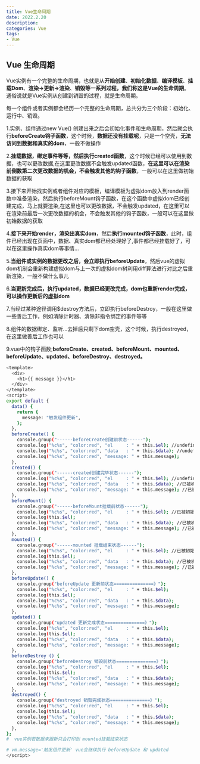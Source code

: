 ```yaml
---
title: Vue生命周期
date: 2022.2.20
description: 
categories: Vue
tags:
- Vue
---
```

<script src="prism.js"></script>
<link href="themes/prism.css" rel="stylesheet" />

## Vue 生命周期 ##

Vue实例有一个完整的生命周期，也就是从**开始创建**、**初始化数据**、**编译模板**、**挂载Dom**、**渲染→更新→渲染**、**销毁等一系列过程，我们称这是Vue的生命周期**。通俗说就是Vue实例从创建到销毁的过程，就是生命周期。

每一个组件或者实例都会经历一个完整的生命周期，总共分为三个阶段：初始化、运行中、销毁。

1.实例、组件通过new Vue() 创建出来之后会初始化事件和生命周期，然后就会执行**beforeCreate钩子函数**，这个时候，**数据还没有挂载呢**，只是一个空壳，**无法访问到数据和真实的dom**，一般不做操作

2.**挂载数据，绑定事件等等，然后执行created函数**，这个时候已经可以使用到数据，也可以更改数据,在这里更改数据不会触发updated函数，**在这里可以在渲染前倒数第二次更改数据的机会，不会触发其他的钩子函数**，一般可以在这里做初始数据的获取

3.接下来开始找实例或者组件对应的模板，编译模板为虚拟dom放入到render函数中准备渲染，然后执行beforeMount钩子函数，在这个函数中虚拟dom已经创建完成，马上就要渲染,在这里也可以更改数据，不会触发updated，在这里可以在渲染前最后一次更改数据的机会，不会触发其他的钩子函数，一般可以在这里做初始数据的获取

4.**接下来开始render，渲染出真实dom**，然后**执行mounted钩子函数**，此时，组件已经出现在页面中，数据、真实dom都已经处理好了,事件都已经挂载好了，可以在这里操作真实dom等事情...

5.**当组件或实例的数据更改之后，会立即执行beforeUpdate**，然后vue的虚拟dom机制会重新构建虚拟dom与上一次的虚拟dom树利用diff算法进行对比之后重新渲染，一般不做什么事儿

6.**当更新完成后，执行updated，数据已经更改完成，dom也重新render完成，可以操作更新后的虚拟dom**

7.当经过某种途径调用$destroy方法后，立即执行beforeDestroy，一般在这里做一些善后工作，例如清除计时器、清除非指令绑定的事件等等

8.组件的数据绑定、监听...去掉后只剩下dom空壳，这个时候，执行destroyed，在这里做善后工作也可以

9.vue中的钩子函数;**beforeCreate、created、beforeMount、mounted、beforeUpdate、updated、beforeDestroy、destroyed。**

```bash
<template>
  <div>
    <h1>{{ message }}</h1>
  </div>
</template>
<script>
export default {
  data() {
    return {
      message: "触发组件更新",
    };
  },
  beforeCreate() {
    console.group("------beforeCreate创建前状态------");
    console.log("%c%s", "color:red", "el     : " + this.$el); //undefined
    console.log("%c%s", "color:red", "data   : " + this.$data); //undefined
    console.log("%c%s", "color:red", "message: " + this.message);
  },
  created() {
    console.group("------created创建完毕状态------");
    console.log("%c%s", "color:red", "el     : " + this.$el); //undefined
    console.log("%c%s", "color:red", "data   : " + this.$data); //已被初始化
    console.log("%c%s", "color:red", "message: " + this.message); //已被初始化
  },
  beforeMount() {
    console.group("------beforeMount挂载前状态------");
    console.log("%c%s", "color:red", "el     : " + this.$el); //已被初始化
    console.log(this.$el);
    console.log("%c%s", "color:red", "data   : " + this.$data); //已被初始化
    console.log("%c%s", "color:red", "message: " + this.message); //已被初始化
  },
  mounted() {
    console.group("------mounted 挂载结束状态------");
    console.log("%c%s", "color:red", "el     : " + this.$el); //已被初始化
    console.log(this.$el);
    console.log("%c%s", "color:red", "data   : " + this.$data); //已被初始化
    console.log("%c%s", "color:red", "message: " + this.message); //已被初始化
  },
  beforeUpdate() {
    console.group("beforeUpdate 更新前状态===============》");
    console.log("%c%s", "color:red", "el     : " + this.$el);
    console.log(this.$el);
    console.log("%c%s", "color:red", "data   : " + this.$data);
    console.log("%c%s", "color:red", "message: " + this.message);
  },
  updated() {
    console.group("updated 更新完成状态===============》");
    console.log("%c%s", "color:red", "el     : " + this.$el);
    console.log(this.$el);
    console.log("%c%s", "color:red", "data   : " + this.$data);
    console.log("%c%s", "color:red", "message: " + this.message);
  },
  beforeDestroy () {
    console.group("beforeDestroy 销毁前状态===============》");
    console.log("%c%s", "color:red", "el     : " + this.$el);
    console.log(this.$el);
    console.log("%c%s", "color:red", "data   : " + this.$data);
    console.log("%c%s", "color:red", "message: " + this.message);
  },
  destroyed() {
    console.group("destroyed 销毁完成状态===============》");
    console.log("%c%s", "color:red", "el     : " + this.$el);
    console.log(this.$el);
    console.log("%c%s", "color:red", "data   : " + this.$data);
    console.log("%c%s", "color:red", "message: " + this.message);
  },
};
#  vue实例若数据未跟新只会打印到 mounted挂载结束状态

# vm.message='触发组件更新' vue会继续执行 beforeUpdate 和 updated
</script>

```